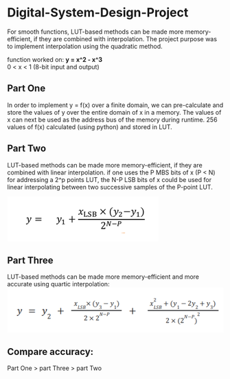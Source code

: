 # Digital-System-Design-Project

For smooth functions, LUT-based methods can be made more memory-efficient, if they are combined with interpolation. The project purpose was to implement
interpolation using the quadratic method.

function worked on: **y = x^2 - x^3** </br> 0 < x < 1 (8-bit input and output)

## Part One
In order to implement y = f(x) over a finite domain, we can pre-calculate and store the values of y over the entire domain of x in a memory. The values of x can next be used as the address bus of the memory during runtime. 256 values of f(x) calculated (using python) and stored in LUT.

## Part Two
LUT-based methods can be made more memory-efficient, if they are combined with linear interpolation. if one uses the P MBS bits of x (P < N) for addressing a 2^p points LUT, the N-P LSB bits of x could be used for linear interpolating between two successive samples of the P-point LUT.

![Alt text](/PartTwo/Formula.png)

## Part Three
LUT-based methods can be made more memory-efficient and more accurate using quartic interpolation:
![Alt text](/PartThree/Formula.png)

## Compare accuracy:
Part One > part Three > part Two
